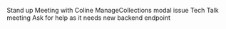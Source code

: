 Stand up
Meeting with Coline
ManageCollections modal issue
Tech Talk meeting
Ask for help as it needs new backend endpoint